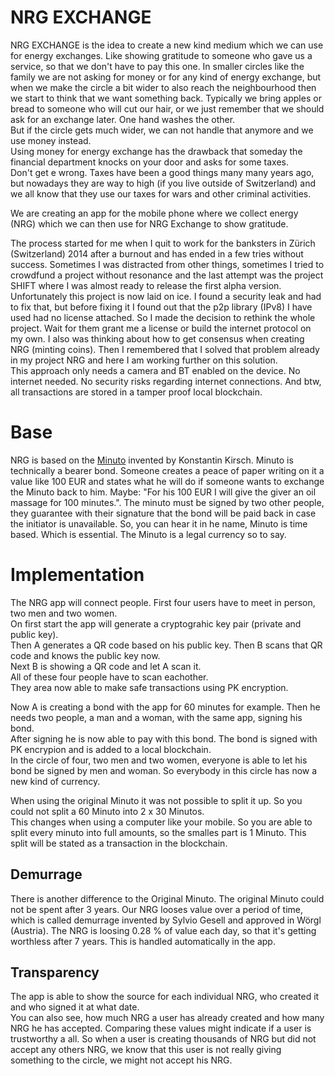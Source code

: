 # NRG EXCHANGE
NRG EXCHANGE is the idea to create a new kind medium which we can use for energy exchanges. Like showing gratitude to someone who gave us a service, so that we don't have to pay this one. 
In smaller circles like the family we are not asking for money or for any kind of energy exchange, but when we make the circle a bit wider to also reach the neighbourhood then we start to think that we want something back. Typically we bring apples or bread to someone who will cut our hair, or we just remember that we should ask for an exchange later. One hand washes the other.  
But if the circle gets much wider, we can not handle that anymore and we use money instead.  
Using money for energy exchange has the drawback that someday the financial department knocks on your door and asks for some taxes.  
Don't get e wrong. Taxes have been a good things many many years ago, but nowadays they are way to high (if you live outside of Switzerland) and we all know that they use our taxes for wars and other criminal activities.  

We are creating an app for the mobile phone where we collect energy (NRG) which we can then use for NRG Exchange to show gratitude.  

The process started for me when I quit to work for the banksters in Zürich (Switzerland) 2014 after a burnout and has ended in a few tries without success. Sometimes I was distracted from other things, sometimes I tried to crowdfund a project without resonance and the last attempt was the project SHIFT where I was almost ready to release the first alpha version.  
Unfortunately this project is now laid on ice. I found a security leak and had to fix that, but before fixing it I found out that the p2p library (IPv8) I have used had no license attached. So I made the decision to rethink the whole project. Wait for them grant me a license or build the internet protocol on my own. I also was thinking about how to get consensus when creating NRG (minting coins). Then I remembered that I solved that problem already in my project NRG and here I am working further on this solution.  
This approach only needs a camera and BT enabled on the device. No internet needed. No security risks regarding internet connections.
And btw, all transactions are stored in a tamper proof local blockchain.

# Base
NRG is based on the [Minuto](https://www.minuto.wiki) invented by Konstantin Kirsch. Minuto is technically a bearer bond. Someone creates a peace of paper writing on it a value like 100 EUR and states what he will do if someone wants to exchange the Minuto back to him. Maybe: "For his 100 EUR I will give the giver an oil massage for 100 minutes.". The minuto must be signed by two other people, they guarantee with their signature that the bond will be paid back in case the initiator is unavailable.
So, you can hear it in he name, Minuto is time based. Which is essential.
The Minuto is a legal currency so to say.

# Implementation  
The NRG app will connect people. First four users have to meet in person, two men and two women.   
On first start the app will generate a cryptograhic key pair (private and public key).  
Then A generates a QR code based on his public key. Then B scans that QR code and knows the public key now.   
Next B is showing a QR code and let A scan it.  
All of these four people have to scan eachother.  
They area now able to make safe transactions using PK encryption.  

Now A is creating a bond with the app for 60 minutes for example. Then he needs two people, a man and a woman, with the same app, signing his bond.  
After signing he is now able to pay with this bond. The bond is signed with PK encrypion and is added to a local blockchain.  
In the circle of four, two men and two women, everyone is able to let his bond be signed by men and woman. So everybody in this circle has now a new kind of currency.  

When using the original Minuto it was not possible to split it up. So you could not split a 60 Minuto into 2 x 30 Minutos.  
This changes when using a computer like your mobile. So you are able to split every minuto into full amounts, so the smalles part is 1 Minuto.
This split will be stated as a transaction in the blockchain.  

## Demurrage
There is another difference to the Original Minuto. The original Minuto could not be spent after 3 years. Our NRG looses value over a period of time, which is called demurrage invented by Sylvio Gesell and approved in Wörgl (Austria). The NRG is loosing 0.28 % of value each day, so that it's getting worthless after 7 years. This is handled automatically in the app.  

## Transparency
The app is able to show the source for each individual NRG, who created it and who signed it at what date.  
You can also see, how much NRG a user has already created and how many NRG he has accepted. Comparing these values might indicate if a user is trustworthy a all. So when a user is creating thousands of NRG but did not accept any others NRG, we know that this user is not really giving something to the circle, we might not accept his NRG.  

